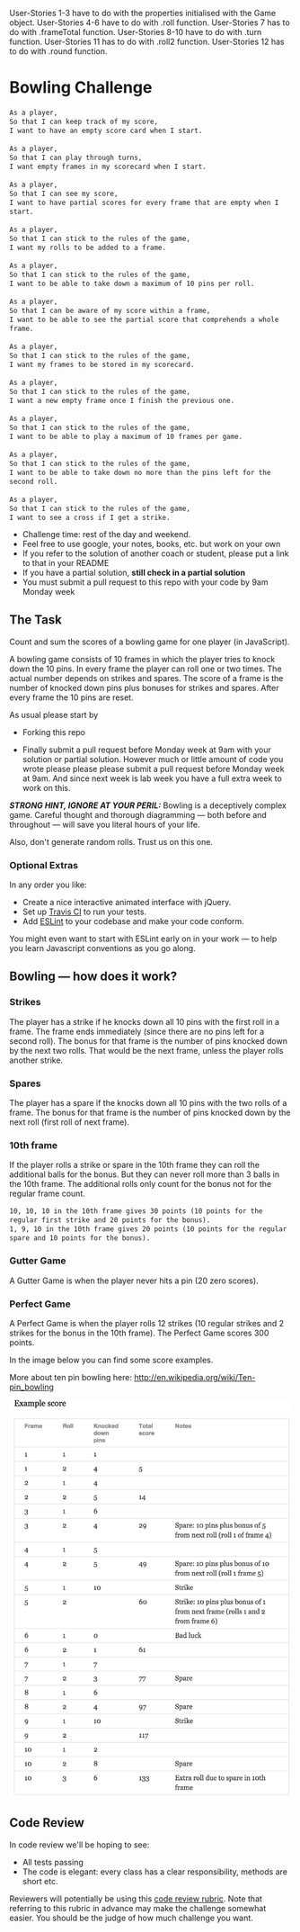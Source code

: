 User-Stories 1-3 have to do with the properties initialised with the Game object.
User-Stories 4-6 have to do with .roll function.
User-Stories 7 has to do with .frameTotal function.
User-Stories 8-10 have to do with .turn function.
User-Stories 11 has to do with .roll2 function.
User-Stories 12 has to do with .round function.

Bowling Challenge
=================

```
As a player,
So that I can keep track of my score,
I want to have an empty score card when I start.

As a player,
So that I can play through turns,
I want empty frames in my scorecard when I start.

As a player,
So that I can see my score,
I want to have partial scores for every frame that are empty when I start.

As a player,
So that I can stick to the rules of the game,
I want my rolls to be added to a frame.

As a player,
So that I can stick to the rules of the game,
I want to be able to take down a maximum of 10 pins per roll.

As a player,
So that I can be aware of my score within a frame,
I want to be able to see the partial score that comprehends a whole frame.

As a player,
So that I can stick to the rules of the game,
I want my frames to be stored in my scorecard.

As a player,
So that I can stick to the rules of the game,
I want a new empty frame once I finish the previous one.

As a player,
So that I can stick to the rules of the game,
I want to be able to play a maximum of 10 frames per game.

As a player,
So that I can stick to the rules of the game,
I want to be able to take down no more than the pins left for the second roll.

As a player,
So that I can stick to the rules of the game,
I want to see a cross if I get a strike.
```



* Challenge time: rest of the day and weekend.
* Feel free to use google, your notes, books, etc. but work on your own
* If you refer to the solution of another coach or student, please put a link to that in your README
* If you have a partial solution, **still check in a partial solution**
* You must submit a pull request to this repo with your code by 9am Monday week

## The Task

Count and sum the scores of a bowling game for one player (in JavaScript).

A bowling game consists of 10 frames in which the player tries to knock down the 10 pins. In every frame the player can roll one or two times. The actual number depends on strikes and spares. The score of a frame is the number of knocked down pins plus bonuses for strikes and spares. After every frame the 10 pins are reset.

As usual please start by

* Forking this repo

* Finally submit a pull request before Monday week at 9am with your solution or partial solution.  However much or little amount of code you wrote please please please submit a pull request before Monday week at 9am.  And since next week is lab week you have a full extra week to work on this.

___STRONG HINT, IGNORE AT YOUR PERIL:___ Bowling is a deceptively complex game. Careful thought and thorough diagramming — both before and throughout — will save you literal hours of your life.

Also, don't generate random rolls. Trust us on this one.

### Optional Extras

In any order you like:

* Create a nice interactive animated interface with jQuery.
* Set up [Travis CI](https://travis-ci.org) to run your tests.
* Add [ESLint](http://eslint.org/) to your codebase and make your code conform.

You might even want to start with ESLint early on in your work — to help you
learn Javascript conventions as you go along.

## Bowling — how does it work?

### Strikes

The player has a strike if he knocks down all 10 pins with the first roll in a frame. The frame ends immediately (since there are no pins left for a second roll). The bonus for that frame is the number of pins knocked down by the next two rolls. That would be the next frame, unless the player rolls another strike.

### Spares

The player has a spare if the knocks down all 10 pins with the two rolls of a frame. The bonus for that frame is the number of pins knocked down by the next roll (first roll of next frame).

### 10th frame

If the player rolls a strike or spare in the 10th frame they can roll the additional balls for the bonus. But they can never roll more than 3 balls in the 10th frame. The additional rolls only count for the bonus not for the regular frame count.

    10, 10, 10 in the 10th frame gives 30 points (10 points for the regular first strike and 20 points for the bonus).
    1, 9, 10 in the 10th frame gives 20 points (10 points for the regular spare and 10 points for the bonus).

### Gutter Game

A Gutter Game is when the player never hits a pin (20 zero scores).

### Perfect Game

A Perfect Game is when the player rolls 12 strikes (10 regular strikes and 2 strikes for the bonus in the 10th frame). The Perfect Game scores 300 points.

In the image below you can find some score examples.

More about ten pin bowling here: http://en.wikipedia.org/wiki/Ten-pin_bowling

![Ten Pin Score Example](images/example_ten_pin_scoring.png)

## Code Review

In code review we'll be hoping to see:

* All tests passing
* The code is elegant: every class has a clear responsibility, methods are short etc.

Reviewers will potentially be using this [code review rubric](docs/review.md).  Note that referring to this rubric in advance may make the challenge somewhat easier.  You should be the judge of how much challenge you want.
